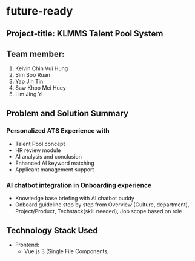 # future-ready
## Project-title: KLMMS Talent Pool System

## Team member:
1. Kelvin Chin Vui Hung
2. Sim Soo Ruan
3. Yap Jin Tin
4. Saw Khoo Mei Huey
5. Lim Jing Yi

## Problem and Solution Summary
### Personalized ATS Experience with 
- Talent Pool concept
- HR review module
- AI analysis and conclusion
- Enhanced AI keyword matching 
- Applicant management support

### AI chatbot integration in Onboarding experience
- Knowledge base briefing with AI chatbot buddy
- Onboard guideline step by step from Overview (Culture, department), Project/Product, Techstack(skill needed), Job scope based on role

## Technology Stack Used
- Frontend:
  - Vue.js 3 (Single File Components, <script setup>)
  - Vite (for fast development/build)
  - TypeScript (see .ts files and config)
  - Tailwind CSS (see tailwind.config.js and utility classes)
-	Backend/Server Scripts: Node.js, using Supabase as a backend database.
-	AI Model: Uses the bge-small-en-v1.5 for feature extraction and semantic matching.
-	Database: Supabase (PostgreSQL) is used to store job postings, applicant profiles, and their embeddings.

## Setup Instructions
1. Clone Github repos 
2. Run command below.
> npm install
> 
> npm install @supabase/supabase-js
> 
> npm run dev
3. Ctrl + click the local link

![Click Link example](/code/public/Local Link example.png)

## Reflection on Challenges and Learning
Throughout this project, we encountered several obstacles and challenges that pushed us out of our comfort zone and helped us grow. 
At the beginning of the project development, we were unfamiliar with AI APIs, and unable to make the right decision on choosing the model that balanced both performance and accuracy was not easy. 
We also struggled on understanding the flow of examining APIs, specifically under time constraints, while ensuring the integration of AI model that can work smoothly across the frontend, backend, and database in the system. 

Despite these challenges, we gained valuable insights, experience and learning. 
We learned how to build a complete project from the ground up, integrating HuggingFace models into the system through API, and setting up a project with Vue.js. 
We also became familiar with utilizing new database which is Supabase and developed a stronger understanding of the current talent acquisition landscape. 

Overall, these challenges enhanced our technical skills and gave us insights into managing real-world project development.
